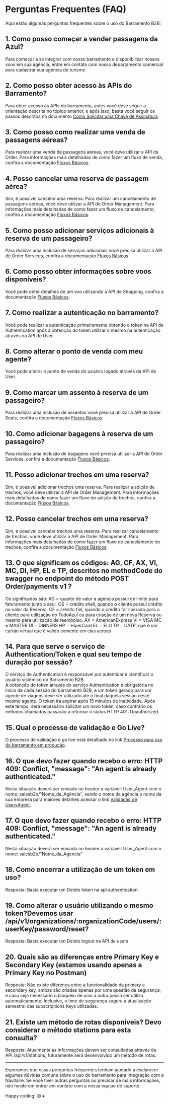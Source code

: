 # Perguntas Frequentes (FAQ)

Aqui estão algumas perguntas frequentes sobre o uso do Barramento B2B:

## 1. Como posso começar a vender passagens da Azul?

Para começar a se integrar com nosso barramento e disponibilizar nossos voos em sua agência, entre em contato com nosso departamento comercial para cadastrar sua agencia de turismo

## 2. Como posso obter acesso às APIs do Barramento?

Para obter acesso às APIs do barramento, antes você deve seguir a orientação descrita no tópico anterior, e após isso, basta você seguir os passos descritos no documento [Como Solicitar uma Chave de Assinatura](/docs/pt-br/subscription-key/readme.md).

## 3. Como posso como realizar uma venda de passagens aéreas?

Para realizar uma venda de passagens aéreas, você deve utilizar a API de Order. Para informações mais detalhadas de como fazer um fluxo de venda, confira a documentação [Fluxos Básicos](/docs/pt-br/postman/README.md).

## 4. Posso cancelar uma reserva de passagem aérea?

Sim, é possível cancelar uma reserva.
Para realizar um cancelamento de passagens aéreas, você deve utilizar a API de Order Management. Para informações mais detalhadas de como fazer um fluxo de cancelamento, confira a documentação [Fluxos Básicos](/docs/pt-br/postman/README.md).

## 5. Como posso adicionar serviços adicionais à reserva de um passageiro?

Para realizar uma inclusão de serviços adicionais você precisa utilizar a API de Order Services, confira a documentação [Fluxos Básicos](/docs/pt-br/postman/README.md).

## 6. Como posso obter informações sobre voos disponíveis?

Você pode obter detalhes de um voo utilizando a API de Shopping, confira a documentação [Fluxos Básicos](/docs/pt-br/postman/README.md).

## 7. Como realizar a autenticação no barramento?

Você pode realizar a autenticação primeiramente obtendo o token na API de Authentication após a obtenção do token utilizar o mesmo na autenticação através da API de User.

## 8. Como alterar o ponto de venda com meu agente?

Você pode alterar o ponto de venda do usuário logado através da API de User.

## 9. Como marcar um assento à reserva de um passageiro?

Para realizar uma inclusão de assentos você precisa utilizar a API de Order Seats, confira a documentação [Fluxos Básicos](/docs/pt-br/postman/README.md).

## 10. Como adicionar bagagens à reserva de um passageiro?

Para realizar uma inclusão de bagagens você precisa utilizar a API de Order Services, confira a documentação [Fluxos Básicos](/docs/pt-br/postman/README.md).

## 11. Posso adicionar trechos em uma reserva?

Sim, é possível adicionar trechos uma reserva.
Para realizar a adição de trechos, você deve utilizar a API de Order Management. Para informações mais detalhadas de como fazer um fluxo de adição de trechos, confira a documentação [Fluxos Básicos](/docs/pt-br/postman/README.md).

## 12. Posso cancelar trechos em uma reserva?

Sim, é possível cancelar trechos uma reserva.
Para realizar cancelamento de trechos, você deve utilizar a API de Order Management. Para informações mais detalhadas de como fazer um fluxo de cancelamento de trechos, confira a documentação [Fluxos Básicos](/docs/pt-br/postman/README.md).

## 13. O que significam os códigos: AG, CF, AX, VI, MC, DI, HP, EL e TP, descritos no methodCode do swagger no endpoint do método POST Order/payments v1 ?

Os significados são:
AG = quanto de valor a agencia possui de limite para faturamento junto a azul.
CS = crédito shell, quando o cliente possui crédito no valor da Reserva.
CF = crédito fiel, quando o crédito for liberado para o cliente para utilização no TudoAzul ou para criação de um nova Reserva ou mesmo para utilização de reembolso.
AX = AmericanExpress
VI = VISA
MC = MASTER
DI = DINNERS
HP = HiperCard
EL = ELO
TP = UATP, que é um cartão virtual que é valido somente em cias aereas

## 14. Para que serve o serviço de Authentication/Token e qual seu tempo de duração por sessão?

O serviço de Authentication é responsável por autenticar e identificar o usuário sistêmico do Barramento B2B.  
A obtenção do token através do serviço Authentication é obrigatória no início de cada sessão do barramento B2B, e um token gerado para um agente de viagens deve ser utilizado até o final daquela sessão deste mesmo agente. 
O token irá expirar após 15 minutos de inatividade. Após este tempo, será necessário solicitar um novo token, caso contrário os métodos chamados passarão a retornar o status HTTP 401: Unauthorized.

## 15. Qual o processo de validação e Go Live?
 
O processo de validação e go live está detalhado no link [Processo para uso do barramento em produção](https://github.com/voeazul/middleware-b2b/blob/main/docs/pt-br/processo-inicio-producao/readme.md).

## 16. O que devo fazer quando recebo o erro: HTTP 409: Conflict, "message": "An agent is already authenticated."

Nesta situação deverá ser enviado no header a variável: User_Agent com o nome: salesb2b/"Nome_da_Agência", sendo o nome da agência o nome da sua empresa para maiores detalhes acessar o link [Validação de UsersAgent](https://github.com/voeazul/middleware-b2b/blob/main/README.pt.md).


## 17. O que devo fazer quando recebo o erro: HTTP 409: Conflict, "message": "An agent is already authenticated."

Nesta situação deverá ser enviado no header a variável: User_Agent com o nome: salesb2b/"Nome_da_Agencia"

## 18. Como encerrar a utilização de um token em uso?
Resposta: Basta executar um Delete token na api authentication. 


## 19. Como alterar o usuário utilizando o mesmo token?Devemos usar /api/v1/organizations/:organizationCode/users/:userKey/password/reset? 
Resposta: Basta executar um Delete logout na API de users.


## 20. Quais são as diferenças entre Primary Key e Secondary Key (estamos usando apenas a Primary Key no Postman) 
Resposta: Não existe diferença entre a funcionalidade da primary e secondary key, ambas são criadas apenas por uma questão de segurança, e caso seja necessário o bloqueio de uma a outra possa ser utiliza automaticamente. Inclusive, o time de segurança sugere a atualização semestral das subscripitions Keys utilizadas.


## 21. Existe um método de rotas disponíveis? Devo considerar o método stations para esta consulta?
Resposta: Atualmente as informações devem ser consultadas através da API /api/v1/stations, futuramente será desenvolvido um método de rotas.


---

Esperamos que essas perguntas frequentes tenham ajudado a esclarecer algumas dúvidas comuns sobre o uso do barramento para integração com a Navitaire. Se você tiver outras perguntas ou precisar de mais informações, não hesite em entrar em contato com a nossa equipe de suporte.

Happy coding! 😊✈️